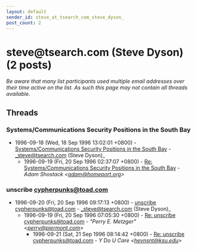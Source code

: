 ```yaml
---
layout: default
sender_id: steve_at_tsearch_com_steve_dyson_
post_count: 2
---
```


# steve<span>@</span>tsearch.com (Steve Dyson) (2 posts)

_Be aware that many list participants used multiple email addresses over their time active on the list. As such this page may not contain all threads available._

## Threads

### Systems/Communications Security Positions in the South Bay
+ 1996-09-18 (Wed, 18 Sep 1996 13:02:01 +0800) - [Systems/Communications Security Positions in the South Bay](/archive/1996/09/59ce8705a4e9afaccb074edb2c2f28cbfadfd01439d921877e2395713c557242) - _steve@tsearch.com (Steve Dyson)_
  + 1996-09-19 (Fri, 20 Sep 1996 02:37:07 +0800) - [Re: Systems/Communications Security Positions in the South Bay](/archive/1996/09/4044f30adbcf409c973c84b6c231f7aad3e18ed3b4a783c370f98b824bb309e5) - _Adam Shostack \<adam@homeport.org\>_

### unscribe cypherpunks@toad.com
+ 1996-09-20 (Fri, 20 Sep 1996 09:17:13 +0800) - [unscribe cypherpunks@toad.com](/archive/1996/09/2b6da96bc506b16f14d286847ce3a7b9ef59c68334cbb88bb4cf26c9d6e97082) - _steve@tsearch.com (Steve Dyson)_
  + 1996-09-19 (Fri, 20 Sep 1996 07:05:30 +0800) - [Re: unscribe cypherpunks@toad.com](/archive/1996/09/407d422f52bf793161ed5fcb8e82fd4aa9cd0736a514f0d7cee58aa3bd1c6608) - _"Perry E. Metzger" \<perry@piermont.com\>_
    + 1996-09-21 (Sat, 21 Sep 1996 08:14:42 +0800) - [Re: unscribe cypherpunks@toad.com](/archive/1996/09/53491aa44ae4eb7c0133b88a8a6f55eefabd162356a857318953505ba8c8ed5e) - _Y Do U Care \<hevnsnt@ksu.edu\>_

